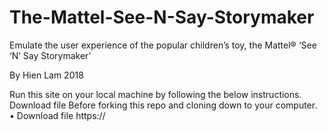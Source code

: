 # The-Mattel-See-N-Say-Storymaker
Emulate the user experience of the popular children’s toy, the Mattel® ‘See ‘N’ Say Storymaker’ 

By Hien Lam 2018

Run this site on your local machine by following the below instructions.
Download file
Before forking this repo and cloning down to your computer.
•	Download file https://
